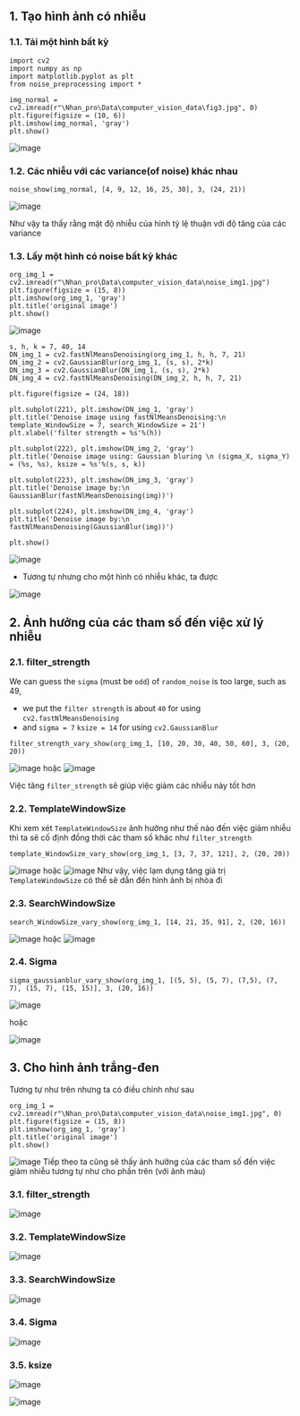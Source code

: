## 1. Tạo hình ảnh có nhiễu
### 1.1. Tải một hình bất kỳ
```
import cv2
import numpy as np
import matplotlib.pyplot as plt
from noise_preprocessing import *

img_normal = cv2.imread(r"\Nhan_pro\Data\computer_vision_data\fig3.jpg", 0)
plt.figure(figsize = (10, 6))
plt.imshow(img_normal, 'gray')
plt.show()
```

![image](https://github.com/NhanDoV/Cycle-GANs/assets/60571509/2b32731b-64a1-4420-bca2-78b2af171917)

### 1.2. Các nhiễu với các variance(of noise) khác nhau
```
noise_show(img_normal, [4, 9, 12, 16, 25, 30], 3, (24, 21))
```
![image](https://github.com/NhanDoV/Cycle-GANs/assets/60571509/b355ff78-9f87-427e-b5e5-c5e06fbff2d0)

Như vậy ta thấy rằng mật độ nhiễu của hình tỷ lệ thuận với độ tăng của các variance

### 1.3. Lấy một hình có noise bất kỳ khác
```
org_img_1 = cv2.imread(r"\Nhan_pro\Data\computer_vision_data\noise_img1.jpg")
plt.figure(figsize = (15, 8))
plt.imshow(org_img_1, 'gray')
plt.title('original image')
plt.show()
```
![image](https://github.com/NhanDoV/Cycle-GANs/assets/60571509/cddea28e-e939-4e84-8ee7-faf0684a8006)

```
s, h, k = 7, 40, 14 
DN_img_1 = cv2.fastNlMeansDenoising(org_img_1, h, h, 7, 21)
DN_img_2 = cv2.GaussianBlur(org_img_1, (s, s), 2*k)
DN_img_3 = cv2.GaussianBlur(DN_img_1, (s, s), 2*k)
DN_img_4 = cv2.fastNlMeansDenoising(DN_img_2, h, h, 7, 21)

plt.figure(figsize = (24, 18))

plt.subplot(221), plt.imshow(DN_img_1, 'gray')
plt.title('Denoise image using fastNlMeansDenoising:\n template_WindowSize = 7, search_WindowSize = 21')
plt.xlabel('filter strength = %s'%(h))

plt.subplot(222), plt.imshow(DN_img_2, 'gray')
plt.title('Denoise image using: Gaussian bluring \n (sigma_X, sigma_Y) = (%s, %s), ksize = %s'%(s, s, k))

plt.subplot(223), plt.imshow(DN_img_3, 'gray')
plt.title('Denoise image by:\n GaussianBlur(fastNlMeansDenoising(img))')

plt.subplot(224), plt.imshow(DN_img_4, 'gray')
plt.title('Denoise image by:\n fastNlMeansDenoising(GaussianBlur(img))')

plt.show()
```
![image](https://github.com/NhanDoV/Cycle-GANs/assets/60571509/9aa8e20e-9529-41b1-9071-6f18565755a8)

- Tương tự nhưng cho một hình có nhiễu khác, ta được

![image](https://github.com/NhanDoV/Cycle-GANs/assets/60571509/b1a3b4c5-e701-45c3-af27-1909b74d3a95)

## 2. Ảnh hưởng của các tham số đến việc xử lý nhiễu
### 2.1. filter_strength

We can guess the `sigma` (must be `odd`) of `random_noise` is too large, such as 49, 
- we put the `filter strength` is about `40` for using `cv2.fastNlMeansDenoising`
- and `sigma = 7` `ksize = 14` for using `cv2.GaussianBlur`

```
filter_strength_vary_show(org_img_1, [10, 20, 30, 40, 50, 60], 3, (20, 20))
```
![image](https://github.com/NhanDoV/Cycle-GANs/assets/60571509/25fa3f61-95f3-4ab2-ae48-facbdaaa20b8)
hoặc
![image](https://github.com/NhanDoV/Cycle-GANs/assets/60571509/b247e341-3ca0-4f34-bde4-6c783b86dc07)

Việc tăng `filter_strength` sẽ giúp việc giảm các nhiễu này tốt hơn

### 2.2. TemplateWindowSize
Khi xem xét `TemplateWindowSize` ảnh hưởng như thế nào đến việc giảm nhiễu thì ta sẽ cố định đồng thời các tham số khác như `filter_strength`
```
template_WindowSize_vary_show(org_img_1, [3, 7, 37, 121], 2, (20, 20))
```
![image](https://github.com/NhanDoV/Cycle-GANs/assets/60571509/a8dfde7b-9db9-4cfe-9021-476b009ba9bf)
hoặc
![image](https://github.com/NhanDoV/Cycle-GANs/assets/60571509/c46dca8a-7a54-4a87-b6f1-0ace549993df)
Như vậy, việc lạm dụng tăng giá trị `TemplateWindowSize` có thể sẽ dẫn đến hình ảnh bị nhòa đi

### 2.3. SearchWindowSize
```
search_WindowSize_vary_show(org_img_1, [14, 21, 35, 91], 2, (20, 16))
```
![image](https://github.com/NhanDoV/Cycle-GANs/assets/60571509/2254d344-8fc2-4631-a987-5e4c193a96e3)
hoặc
![image](https://github.com/NhanDoV/Cycle-GANs/assets/60571509/fd0b1dbf-98a1-4838-a687-b42c345f3131)

### 2.4. Sigma
```
sigma_gaussianblur_vary_show(org_img_1, [(5, 5), (5, 7), (7,5), (7, 7), (15, 7), (15, 15)], 3, (20, 16))
```
![image](https://github.com/NhanDoV/Cycle-GANs/assets/60571509/00997f6b-2f3d-49b9-9ee0-5768e3fb1df0)

hoặc

![image](https://github.com/NhanDoV/Cycle-GANs/assets/60571509/ba493fd5-6b4f-4df0-9c66-ffcd7d0394b3)

## 3. Cho hình ảnh trắng-đen
Tương tự như trên nhưng ta có điều chỉnh như sau
```
org_img_1 = cv2.imread(r"\Nhan_pro\Data\computer_vision_data\noise_img1.jpg", 0)
plt.figure(figsize = (15, 8))
plt.imshow(org_img_1, 'gray')
plt.title('original image')
plt.show()
```
![image](https://github.com/NhanDoV/Cycle-GANs/assets/60571509/3eb1a0ec-a1c3-4c31-8e37-0f8ab5be1e83)
Tiếp theo ta cũng sẽ thấy ảnh hưởng của các tham số đến việc giảm nhiễu tương tự như cho phần trên (với ảnh màu)
### 3.1. filter_strength

![image](https://github.com/NhanDoV/Cycle-GANs/assets/60571509/182a212f-ff58-4080-afeb-1c54f9c6fb39)


### 3.2. TemplateWindowSize

![image](https://github.com/NhanDoV/Cycle-GANs/assets/60571509/e03b5c2d-9e51-4d81-bb63-3e5fc072f70c)


### 3.3. SearchWindowSize

![image](https://github.com/NhanDoV/Cycle-GANs/assets/60571509/044e931f-4170-419c-a632-4bc76b9b4195)

### 3.4. Sigma

![image](https://github.com/NhanDoV/Cycle-GANs/assets/60571509/3cd5efe6-ffea-440a-af3d-67980c224f6c)

### 3.5. ksize

![image](https://github.com/NhanDoV/Cycle-GANs/assets/60571509/1b8c8db5-b7d1-4c74-b4c0-1d39f4e6c959)

![image](https://github.com/NhanDoV/Cycle-GANs/assets/60571509/e205b34c-27d3-4a09-93c0-46a8364045e0)
